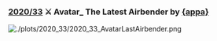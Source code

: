 ### [2020/33](https://github.com/Z3tt/TidyTuesday/tree/master/R/2020_33_AvatarLastAirbender.Rmd) ⚔️ Avatar_ The Latest Airbender by [{appa}](https://github.com/averyrobbins1/appa)

![./plots/2020_33/2020_33_AvatarLastAirbender.png](https://raw.githubusercontent.com/Z3tt/TidyTuesday/master/plots/2020_33/2020_33_AvatarLastAirbender.png)
